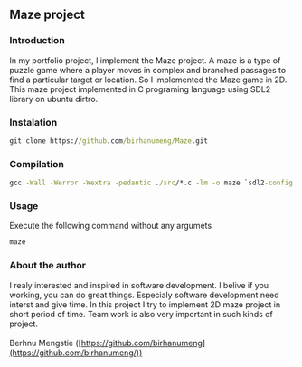 ## Maze project
### Introduction
   In my portfolio project, I implement the Maze project. A maze is a type of puzzle game where a player moves in complex and branched passages to find a particular target or location. So I implemented the Maze game in 2D.
This maze project implemented in C programing language using SDL2 library on ubuntu dirtro.

### Instalation
```cmd
git clone https://github.com/birhanumeng/Maze.git
```
### Compilation
```cmd
gcc -Wall -Werror -Wextra -pedantic ./src/*.c -lm -o maze `sdl2-config --libs --cflags`;
```
### Usage
Execute the following command without any argumets
```cmd
maze
```

### About the author
I realy interested and inspired in software development. I belive if you working, you can do great things. Especialy software development need interst and give time. In this project I try to implement 2D maze project in short period of time. Team work is also very important in such kinds of project.\
\
Berhnu Mengstie ([https://github.com/birhanumeng](https://github.com/birhanumeng/))

